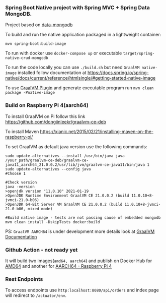 ### Spring Boot Native project with Spring MVC + Spring Data MongoDB.

Project based on [data-mongodb](https://github.com/spring-projects-experimental/spring-native/tree/master/samples/data-mongodb)

To build and run the native application packaged in a lightweight container:
```
mvn spring-boot:build-image
```

To run with docker use `docker-compose up` or executable `target/spring-native-crud-mongodb`

To run the code locally you can use `./build.sh` but need `GraalVM native-image` installed follow documentation at https://docs.spring.io/spring-native/docs/current/reference/htmlsingle/#getting-started-native-image

To use [GraalVM Plugin](https://www.graalvm.org/reference-manual/native-image/NativeImageMavenPlugin/) and generate executable program run `mvn clean package -Pnative-image`

### Build on Raspberry Pi 4(aarch64)

To install GraalVM on Pi follow this link https://github.com/dongjinleekr/graalvm-ce-deb

To install Maven https://xianic.net/2015/02/21/installing-maven-on-the-raspberry-pi/

To set GraalVM as default java version use the following commands:
```
sudo update-alternatives --install /usr/bin/java java /your_path/graalvm-ce-deb/graalvm-ce-java11_aarch64_21.0.0.2/usr/lib/jvm/graalvm-ce-java11/bin/java 1
sudo update-alternatives --config java
#Choose 1

#Check version
java -version
>openjdk version "11.0.10" 2021-01-19
>OpenJDK Runtime Environment GraalVM CE 21.0.0.2 (build 11.0.10+8-jvmci-21.0-b06)
>OpenJDK 64-Bit Server VM GraalVM CE 21.0.0.2 (build 11.0.10+8-jvmci-21.0-b06, mixed mode)

#Build native image - tests are not passing cause of embedded mongodb
mvn clean install -DskipTests docker:build
```

PS: `GraalVM AARCH64` is under development more details look at [GraalVM Documentation](https://www.graalvm.org/docs/introduction/)

### Github Action - not ready yet

It will build two images(`amd64, aarch64`) and publish on Docker Hub for [AMD64](https://hub.docker.com/repository/docker/fielcapao/spring-native-crud-mongodb-amd64) and another for [AARCH64 - Raspberry Pi 4](https://hub.docker.com/repository/docker/fielcapao/spring-native-crud-mongodb-aarch64)

### Rest Endpoints

To access endpoints use `http:localhost:8080/api/orders` and index page will redirect to `/actuator/env`. 